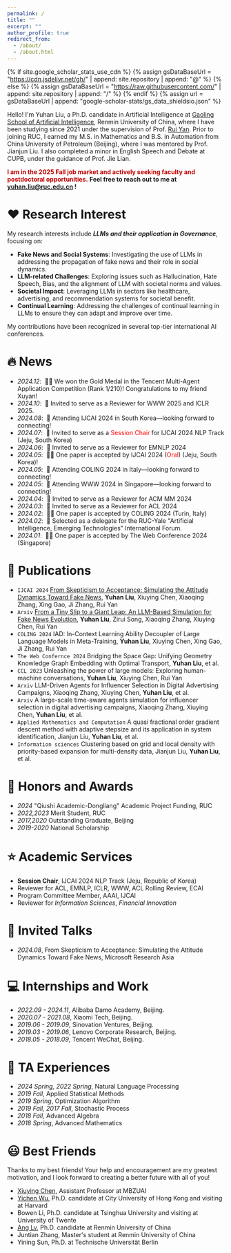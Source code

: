 ```yaml
---
permalink: /
title: ""
excerpt: ""
author_profile: true
redirect_from: 
  - /about/
  - /about.html
---
```


{% if site.google_scholar_stats_use_cdn %}
{% assign gsDataBaseUrl = "https://cdn.jsdelivr.net/gh/" | append: site.repository | append: "@" %}
{% else %}
{% assign gsDataBaseUrl = "https://raw.githubusercontent.com/" | append: site.repository | append: "/" %}
{% endif %}
{% assign url = gsDataBaseUrl | append: "google-scholar-stats/gs_data_shieldsio.json" %}

<span class='anchor' id='about-me'></span>
Hello! I'm Yuhan Liu, a Ph.D. candidate in Artificial Intelligence at <a href="http://ai.ruc.edu.cn"> Gaoling School of Artificial Intelligence</a>, Renmin University of China, where I have been studying since 2021 under the supervision of Prof. <a href="http://ai.ruc.edu.cn/english/GSAI_FACULTY/28026f7425324f61991c70d279372d13.htm">Rui Yan</a>. Prior to joining RUC, I earned my M.S. in Mathematics and B.S. in Automation from China University of Petroleum (Beijing), where I was mentored by Prof. Jianjun Liu. I also completed a minor in English Speech and Debate at CUPB, under the guidance of Prof. Jie Lian.

<span style="color: #c00000;">**I am in the 2025 Fall job market and actively seeking faculty and postdoctoral opportunities.** </span>
**Feel free to reach out to me at yuhan.liu@ruc.edu.cn !**

# ❤️ Research Interest
My research interests include **_LLMs and their application in Governance_**, focusing on:

* **Fake News and Social Systems**: Investigating the use of LLMs in addressing the propagation of fake news and their role in social dynamics.
* **LLM-related Challenges**: Exploring issues such as Hallucination, Hate Speech, Bias, and the alignment of LLM with societal norms and values.
* **Societal Impact**: Leveraging LLMs in sectors like healthcare, advertising, and recommendation systems for societal benefit.
* **Continual Learning**: Addressing the challenges of continual learning in LLMs to ensure they can adapt and improve over time.

My contributions have been recognized in several top-tier international AI conferences.

# 🔥 News
- *2024.12*: &nbsp;🎉🎉 We won the Gold Medal in the Tencent Multi-Agent Application Competition (Rank 1/210)! Congratulations to my friend Xuyan!
- *2024.10*: &nbsp;🎉 Invited to serve as a Reviewer for WWW 2025 and ICLR 2025.
- *2024.08*: &nbsp;🎉 Attending IJCAI 2024 in South Korea—looking forward to connecting!
- *2024.07*: &nbsp;🎉 Invited to serve as a <span style="color:red">Session Chair</span> for IJCAI 2024 NLP Track (Jeju, South Korea)
- *2024.06*: &nbsp;🎉 Invited to serve as a Reviewer for EMNLP 2024
- *2024.05*: &nbsp;🎉🎉 One paper is accepted by IJCAI 2024 (<span style="color:red">Oral</span>) (Jeju, South Korea)!
- *2024.05*: &nbsp;🎉 Attending COLING 2024 in Italy—looking forward to connecting!
- *2024.05*: &nbsp;🎉 Attending WWW 2024 in Singapore—looking forward to connecting!
- *2024.04*: &nbsp;🎉 Invited to serve as a Reviewer for ACM MM 2024
- *2024.03*: &nbsp;🎉 Invited to serve as a Reviewer for ACL 2024
- *2024.02*: &nbsp;🎉🎉 One paper is accepted by COLING 2024 (Turin, Italy)
- *2024.02*: &nbsp;🎉 Selected as a delegate for the RUC-Yale "Artificial Intelligence, Emerging Technologies" International Forum.
- *2024.01*: &nbsp;🎉🎉 One paper is accepted by The Web Conference 2024 (Singapore)

# 📝 Publications 

- ``IJCAI 2024`` [From Skepticism to Acceptance: Simulating the Attitude Dynamics Toward Fake News](https://arxiv.org/abs/2403.09498), **Yuhan Liu**, Xiuying Chen, Xiaoqing Zhang, Xing Gao, Ji Zhang, Rui Yan
- ``Arxiv`` [From a Tiny Slip to a Giant Leap: An LLM-Based Simulation for Fake News Evolution](https://arxiv.org/abs/2410.19064), **Yuhan Liu**, Zirui Song, Xiaoqing Zhang, Xiuying Chen, Rui Yan
- ``COLING 2024`` IAD: In-Context Learning Ability Decoupler of Large Language Models in Meta-Training, **Yuhan Liu**, Xiuying Chen, Xing Gao, Ji Zhang, Rui Yan
- ``The Web Confernce 2024`` Bridging the Space Gap: Unifying Geometry Knowledge Graph Embedding with Optimal Transport, **Yuhan Liu**, et al.
- ``CCL 2023`` Unleashing the power of large models: Exploring human-machine conversations, **Yuhan Liu**, Xiuying Chen, Rui Yan
- ``Arxiv`` LLM-Driven Agents for Influencer Selection in Digital Advertising Campaigns, Xiaoqing Zhang, Xiuying Chen, **Yuhan Liu**, et al.
- ``Arxiv`` A large-scale time-aware agents simulation for influencer selection in digital advertising campaigns, Xiaoqing Zhang, Xiuying Chen, **Yuhan Liu**, et al.
- ``Applied Mathematics and Computation`` A quasi fractional order gradient descent method with adaptive stepsize and its
application in system identification, Jianjun Liu, **Yuhan Liu**, et al.
- ``Information sciences`` Clustering based on grid and local density with priority-based expansion for multi-density data, Jianjun Liu, **Yuhan Liu**, et al.

# 🏅 Honors and Awards
- *2024* "Qiushi Academic-Dongliang" Academic Project Funding, RUC
- *2022,2023* Merit Student, RUC
- *2017,2020* Outstanding Graduate, Beijing
- *2019-2020* National Scholarship

# ⭐ Academic Services
- **Session Chair**, IJCAI 2024 NLP Track (Jeju, Republic of Korea)
- Reviewer for ACL, EMNLP, ICLR, WWW, ACL Rolling Review, ECAI
- Program Committee Member, AAAI, IJCAI
- Reviewer for *Information Sciences*, *Financial Innovation*

# 💬 Invited Talks
- *2024.08*, From Skepticism to Acceptance: Simulating the Attitude Dynamics Toward Fake News, Microsoft Research Asia

# 💻 Internships and Work
- *2022.09 - 2024.11*, Alibaba Damo Academy, Beijing.
- *2020.07 - 2021.08*, Xiaomi Tech, Beijing.
- *2019.06 - 2019.09*, Sinovation Ventures, Beijing.
- *2019.03 - 2019.06*, Lenovo Corporate Research, Beijing.
- *2018.05 - 2018.09*, Tencent WeChat, Beijing.

# 📖 TA Experiences
- *2024 Spring, 2022 Spring*, Natural Language Processing
- *2019 Fall*, Applied Statistical Methods
- *2019 Spring*, Optimization Algorithm
- *2019 Fall, 2017 Fall*, Stochastic Process
- *2018 Fall*, Advanced Algebra
- *2018 Spring*, Advanced Mathematics

# 😃 Best Friends
Thanks to my best friends! Your help and encouragement are my greatest motivation, and I look forward to creating a better future with all of you!
- <a href="https://iriscxy.github.io/">Xiuying Chen</a>, Assistant Professor at MBZUAI
- <a href="https://wuyichen-97.github.io/">Yichen Wu</a>, Ph.D. candidate at City University of Hong Kong and visiting at Harvard
- Bowen Li, Ph.D. candidate at Tsinghua University and visiting at University of Twente
- <a href="https://trestad.github.io/">Ang Lv</a>, Ph.D. candidate at Renmin University of China
- Juntian Zhang, Master's student at Renmin University of China
- Yining Sun, Ph.D. at Technische Universität Berlin

